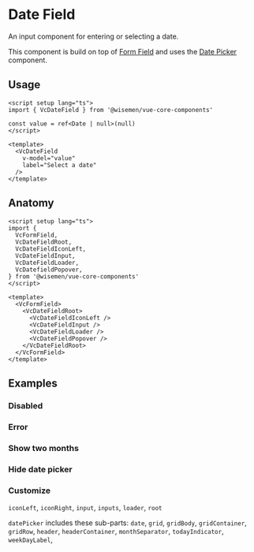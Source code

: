 # Date Field

An input component for entering or selecting a date.

This component is build on top of [Form Field](/packages/components-next/components/form-field/form-field.html) and uses the [Date Picker](/packages/components-next/components/date-picker/date-picker.html) component.

<ComponentPreview name="date-field/examples/main" />

## Usage
```vue
<script setup lang="ts">
import { VcDateField } from '@wisemen/vue-core-components'

const value = ref<Date | null>(null)
</script>

<template>
  <VcDateField
    v-model="value"
    label="Select a date"
  />
</template>
```

## Anatomy

```vue
<script setup lang="ts">
import {
  VcFormField,
  VcDateFieldRoot,
  VcDateFieldIconLeft,
  VcDateFieldInput,
  VcDateFieldLoader,
  VcDatefieldPopover,
} from '@wisemen/vue-core-components'
</script>

<template>
  <VcFormField>
    <VcDateFieldRoot>
      <VcDateFieldIconLeft />
      <VcDateFieldInput />
      <VcDateFieldLoader />
      <VcDateFieldPopover />
    </VcDateFieldRoot>
  </VcFormField>
</template>
```

## Examples

### Disabled

<ComponentPreview name="date-field/examples/disabled" />

### Error

<ComponentPreview name="date-field/examples/error" />

### Show two months

<ComponentPreview name="date-field/examples/show-two-months" />

### Hide date picker

<ComponentPreview name="date-field/examples/hide-date-picker" />

### Customize

`iconLeft`, `iconRight`, `input`, `inputs`, `loader`, `root`

`datePicker` includes these sub-parts: `date`, `grid`, `gridBody`, `gridContainer`, `gridRow`, `header`, `headerContainer`, `monthSeparator`, `todayIndicator`, `weekDayLabel`,

<ComponentPreview name="date-field/examples/customize" />

<!-- @include: ./date-field-meta.md -->